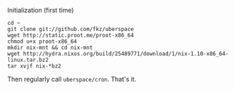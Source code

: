 Initialization (first time)

    cd ~
    git clone git://github.com/fkz/uberspace
    wget http://static.proot.me/proot-x86_64
    chmod u+x proot-x86_64
    mkdir nix-mnt && cd nix-mnt
    wget http://hydra.nixos.org/build/25489771/download/1/nix-1.10-x86_64-linux.tar.bz2
    tar xvjf nix-*bz2

Then regularly call `uberspace/cron`. That's it.
